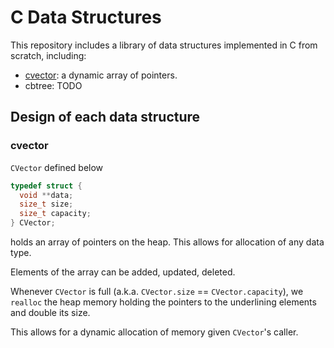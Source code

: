 # C Data Structures

This repository includes a library of data structures implemented in C from scratch, including:

- [cvector](#cvector): a dynamic array of pointers.
- cbtree: TODO

## Design of each data structure

### cvector

`CVector` defined below

```c
typedef struct {
  void **data;
  size_t size;
  size_t capacity;
} CVector;
```

holds an array of pointers on the heap. This allows for allocation of any data type.

Elements of the array can be added, updated, deleted.

Whenever `CVector` is full (a.k.a. `CVector.size` == `CVector.capacity`), we `realloc` the heap memory holding the pointers to the underlining elements and double its size.

This allows for a dynamic allocation of memory given `CVector`'s caller.

